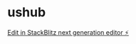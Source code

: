 # ushub

[Edit in StackBlitz next generation editor ⚡️](https://stackblitz.com/~/github.com/thelost-beep/ushub)